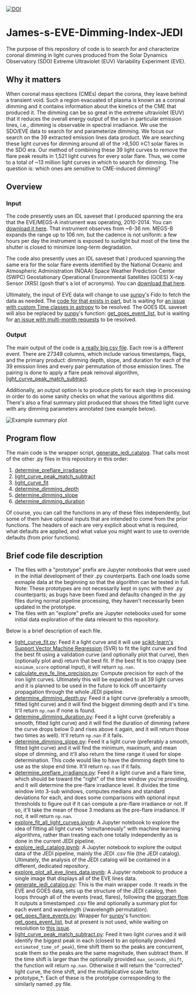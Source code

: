 [![DOI](https://zenodo.org/badge/106585212.svg)](https://zenodo.org/badge/latestdoi/106585212)

# James-s-EVE-Dimming-Index-JEDI
The purpose of this repository of code is to search for and characterize coronal dimming in light curves produced from the Solar Dynamics Observatory (SDO) Extreme Ultraviolet (EUV) Variability Experiment (EVE). 

## Why it matters
When coronal mass ejections (CMEs) depart the corona, they leave behind a transient void. Such a region evacuated of plasma is known as a coronal dimming and it contains information about the kinetics of the CME that produced it. The dimming can be so great in the extreme ultraviolet (EUV) that it reduces the overall energy output of the sun in particular emission lines, i.e., dimming is observable in spectral irradiance. We use the SDO/EVE data to search for and parameterize dimming. We focus our search on the 39 extracted emission lines data product. We are searching these light curves for dimming around all of the >8,500 ≥C1 solar flares in the SDO era. Our method of combining these 39 light curves to remove the flare peak results in 1,521 light curves for every solar flare. Thus, we come to a total of ~13 million light curves in which to search for dimming. The question is: which ones are sensitive to CME-induced dimming?

## Overview
### Input
The code presently uses an IDL saveset that I produced spanning the era that the EVE/MEGS-A instrument was operating, 2010-2014. You can [download it here](https://www.dropbox.com/s/gi81dh2fbkpyr6g/eve_lines_2010121-2014146%20MEGS-A%20Mission%20Bare%20Bones.sav?dl=0). That instrument observes from ~6-36 nm. MEGS-B expands the range up to 106 nm, but the cadence is not uniform: a few hours per day the instrument is exposed to sunlight but most of the time the shutter is closed to minimize long-term degradation.

The code also presently uses an IDL saveset that I produced spanning the same era for the solar flare events identified by the National Oceanic and Atmospheric Administration (NOAA) Space Weather Prediction Center (SWPC) Geostationary Operational Environmental Satellites (GOES) X-ray Sensor (XRS) (gosh that's a lot of acronyms). You can [download that here](https://www.dropbox.com/s/kitic3kf745skd8/GoesEventsC1MinMegsAEra.sav?dl=0). 

Ultimately, the input of EVE data will change to use [sunpy](https://github.com/sunpy/sunpy)'s Fido to fetch the data as needed. The [code for that exists in part](https://github.com/jmason86/sunpy/tree/add_eve_level2_timeseries), but is waiting for [an issue with custom Time classes in astropy](https://github.com/astropy/astropy/issues/7092) to be resolved. The GOES IDL saveset will also be replaced by [sunpy](https://github.com/sunpy/sunpy)'s function: [get_goes_event_list](http://docs.sunpy.org/en/stable/api/sunpy.instr.goes.get_goes_event_list.html#sunpy.instr.goes.get_goes_event_list), but is waiting for [an issue with multi-month requests](https://github.com/sunpy/sunpy/issues/2434) to be resolved.

### Output
The main output of the code is [a really big csv file](https://www.dropbox.com/s/9hq4wesftkqw4rc/jedi_v1.csv?dl=0). Each row is a different event. There are 27349 columns, which include various timestamps, flags, and the primary product: dimming depth, slope, and duration for each of the 39 emission lines and every pair permutation of those emission lines. The pairing is done to apply a flare peak removal algorithm, [light_curve_peak_match_subtract](light_curve_peak_match_subtract.py). 

Additionally, an output option is to produce plots for each step in processing in order to do some sanity checks on what the various algorithms did. There's also a final summary plot produced that shows the fitted light curve with any dimming parameters annotated (see example below).

![Example summary plot](/images/ExampleSummaryPlot.png)

## Program flow
The main code is the wrapper script, [generate_jedi_catalog](generate_jedi_catalog.py). That calls most of the other .py files in this repository in this order:
1. [determine_preflare_irradiance](determine_preflare_irradiance.py)
2. [light_curve_peak_match_subtract](light_curve_peak_match_subtract.py)
3. [light_curve_fit](light_curve_fit.py)
4. [determine_dimming_depth](determine_dimming_depth.py)
5. [determine_dimming_slope](determine_dimming_slope.py)
6. [determine_dimming_duration](determine_dimming_duration.py)

Of course, you can call the functions in any of these files independently, but some of them have optional inputs that are intended to come from the prior functions. The headers of each are very explicit about what is required, what defaults are applied, and what value you might want to use to override defaults (from prior functions). 

## Brief code file description
* The files with a "prototype" prefix are Jupyter notebooks that were used in the initial development of their .py counterparts. Each one loads some exmaple data at the beginning so that the algorithm can be tested in full. Note: These prototypes are not necessarily kept in sync with their .py counterparts; as bugs have been fixed and defaults changed in the .py files during normal pipeline processing, they haven't necessarily been updated in the prototype. 
* The files with an "explore" prefix are Jupyter notebooks used for some initial data exploration of the data relevant to this repository. 

Below is a brief description of each file.
* [light_curve_fit.py](light_curve_fit.py): Feed it a light curve and it will use [scikit-learn's Support Vector Machine Regression](http://scikit-learn.org/stable/modules/generated/sklearn.svm.SVR.html) (SVR) to fit the light curve and find the best fit using a validation curve (and optionally plot that curve), then (optionally plot and) return that best fit. If the best fit is too crappy (see ```minimum_score``` optional input), it will return ```np.nan```. 
* [calculate_eve_fe_line_precision.py](calculate_eve_fe_line_precision.py): Compute precision for each of the iron light curves. Ultimately this will be expanded to all 39 light curves and it is planned to be used in the future to kick off uncertainty propagation through the whole JEDI pipeline. 
* [determine_dimming_depth.py](determine_dimming_depth.py): Feed it a light curve (preferably a smooth, fitted light curve) and it will find the biggest dimming depth and it's time. It'll return ```np.nan``` if none is found. 
* [determine_dimming_duration.py](determine_dimming_duration.py): Feed it a light curve (preferably a smooth, fitted light curve) and it will find the duration of dimming (where the curve drops below 0 and rises above it again, and it will return those two times as well). It'll return ```np.nan``` if it fails. 
* [determine_dimming_slope.py](determine_dimming_slope.py): Feed it a light curve (preferably a smooth, fitted light curve) and it will find the minimum, maximum, and mean slope of dimming, and it'll also return the time range it used for slope determination. This code would like to have the dimming depth time to use as the slope end time. It'll return ```np.nan``` if it fails. 
* [determine_preflare_irradiance.py](determine_preflare_irradiance.py): Feed it a light curve and a flare time, which should be toward the "right" of the time window you're providing, and it will determine the pre-flare irradiance level. It divides the time window into 3-sub windows, computes medians and standard deviations for each, and does some comparisons with optional input thresholds to figure out if it can compute a pre-flare irradiance or not. If so, it'll take the mean of those 3 medians as the pre-flare irradiance. If not, it will return ```np.nan```.
* [explore_fit_all_light_curves.ipynb](explore_fit_all_light_curves.ipynb): A Jupyter notebook to explore the idea of fitting all light curves "simultaneously" with machine learning algorithms, rather than treating each one totally independently as is done in the current JEDI pipeline. 
* [explore_jedi_catalog.ipynb](explore_jedi_catalog.ipynb): A Jupyter notebook to explore the output data of the JEDI pipeline, mainly the JEDI .csv file (the JEDI catalog). Ultimately, the analysis of the JEDI catalog will be contained in a different, dedicated repository.
* [explore_plot_all_eve_lines_data.ipynb](explore_plot_all_eve_lines_data.ipynb): A Jupyter notebook to produce a single image that displays all of the EVE lines data. 
* [generate_jedi_catalog.py](generate_jedi_catalog.py): This is the main wrapper code. It reads in the EVE and GOES data, sets up the structure of the JEDI catalog, then loops through all of the events (read, flares), following the [program flow](#program-flow). It outputs a timestamped .csv file and optionally a summary plot for each event and wavelength (/wavelength permutation). 
* [get_goes_flare_events.py](get_goes_flare_events.py): Wrapper for [sunpy](https://github.com/sunpy/sunpy)'s function: [get_goes_event_list](http://docs.sunpy.org/en/stable/api/sunpy.instr.goes.get_goes_event_list.html#sunpy.instr.goes.get_goes_event_list), but at present is not used, while waiting on resolution to [this issue](https://github.com/sunpy/sunpy/issues/2434).
* [light_curve_peak_match_subtract.py](light_curve_peak_match_subtract.py): Feed it two light curves and it will identify the biggest peak in each (closest to an optionally provided ```estimated_time_of_peak```), time shift them so the peaks are concurrent, scale them so the peaks are the same magnitude, then subtract them. If the time shift is larger than the optionally provided ```max_seconds_shift```, the function will return ```np.nan```. Otherwise it will return the "corrected" light curve, the time shift, and the multiplicative scale factor.
* prototype_*: Each of these is the prototype corresponding to the similarly named .py file. 
